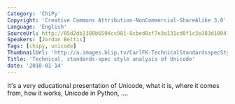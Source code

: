 ```yaml
---
Category: 'ChiPy'
Copyright: 'Creative Commons Attribution-NonCommercial-ShareAlike 3.0'
Language: 'English'
SourceUrl: http://05d2db1380b6504cc981-8cbed8cf7e3a131cd8f1c3e383d10041.r93.cf2.rackcdn.com/chipy/581_technical-standards-spec-style-analysis-of-unicode.ogv
Speakers: [Jordan Bettis]
Tags: [chipy, unicode]
ThumbnailUrl: 'http://a.images.blip.tv/CarlFK-TechnicalStandardsspecStyleAnalysisOfUnicode223.png'
Title: 'Technical, standards-spec style analysis of Unicode'
date: '2010-01-14'
---
```

It's a very educational presentation of Unicode, what it is, where it comes
from, how it works, Unicode in Python, ....
